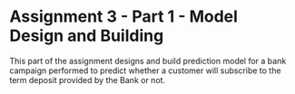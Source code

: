 <h1>Assignment 3 - Part 1 - Model Design and Building</h1>

This part of the assignment designs and build prediction model for a bank campaign performed to predict whether a customer will subscribe to the term deposit provided by the Bank or not.
